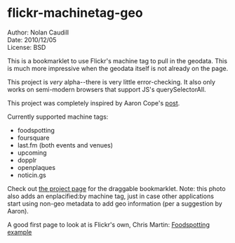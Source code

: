 # flickr-machinetag-geo

Author: Nolan Caudill  
Date: 2010/12/05  
License: BSD  

This is a bookmarklet to use Flickr's machine tag to pull
in the geodata. This is much more impressive when the geodata
itself is not already on the page. 

This project is *very* alpha--there is very little error-checking. It also only works on semi-modern browsers that support JS's querySelectorAll.

This project was completely inspired by Aaron Cope's [post][post].

Currently supported machine tags:

* foodspotting
* foursquare
* last.fm (both events and venues)
* upcoming
* dopplr
* openplaques
* noticin.gs

Check out [the project page][project_page] for the draggable bookmarklet. Note: this photo also adds an enplacified:by machine tag, just in case other applications start using non-geo metadata to add geo information (per a suggestion by Aaron).

A good first page to look at is Flickr's own, Chris Martin: [Foodspotting example][foodspotting_example]

[post]: http://www.aaronland.info/weblog/2010/12/06/urmum/#enplacify
[foodspotting_example]: http://www.flickr.com/photos/cjmartin/5234756177/ "Foodspotting example"
[project_page]: http://mncaudill.github.com/flickr-machinetag-geo

